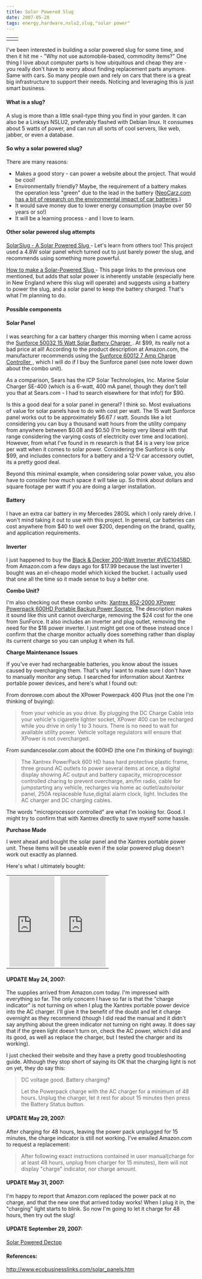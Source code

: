 ```yaml
---
title: Solar Powered Slug
date: 2007-05-20
tags: energy,hardware,nslu2,slug,"solar power"
---
```

<table cellpadding="5">
<tbody>
<tr>
<td>
</td>
<td>
</td>
</tr>
</tbody>
</table>

I've been interested in building a solar powered slug for some time, and then it hit me - "Why not use automobile-based, commodity items?" One thing I love about computer parts is how ubiquitous and cheap they are - you really don't have to worry about finding replacement parts anymore. Same with cars. So many people own and rely on cars that there is a great big infrastructure to support their needs. Noticing and leveraging this is just smart business.

#### What is a slug?

A slug is more than a little snail-type thing you find in your garden. It can also be a Linksys NSLU2, preferably flashed with Debian linux. It consumes about 5 watts of power, and can run all sorts of cool servers, like web, jabber, or even a database.

#### So why a solar powered slug?

There are many reasons:

* Makes a good story - can power a website about the project. That would be cool!
* Environmentally friendly? Maybe, the requirement of a battery makes the operation less "green" due to the lead in the battery (<a href="http://www.neocarz.com/blog/2007/05/car-batteries/" title="Car Batteries">NeoCarz.com has a bit of research on the environmental impact of car batteries</a>.)
* It would save money due to lower energy consumption (maybe over 50 years or so!)
* It will be a learning process - and I love to learn.

#### Other solar powered slug attempts

<a href="http://chezphil.org/solarslug/">SolarSlug - A Solar Powered Slug
</a> - Let's learn from others too! This project used a 4.8W solar panel which turned out to just barely power the slug, and recommends using something more powerful.

<a href="http://www.nslu2-linux.org/wiki/HowTo/MakeASolarPoweredSlug">How to make a Solar-Powered Slug
</a> - This page links to the previous one mentioned, but adds that solar power is inherently unstable (especially here in New England where this slug will operate) and suggests using a battery to power the slug, and a solar panel to keep the battery charged. That's what I'm planning to do.

#### Possible components

#### Solar Panel

I was searching for a car battery charger this morning when I came across the
<a href="http://www.amazon.com/gp/product/B0006JO0X8?ie=UTF8&amp;tag=inforbanki-20&amp;linkCode=as2&amp;camp=1789&amp;creative=9325&amp;creativeASIN=B0006JO0X8">Sunforce 50032 15 Watt Solar Battery Charger
</a>
<img src="http://www.assoc-amazon.com/e/ir?t=inforbanki-20&amp;l=as2&amp;o=1&amp;a=B0006JO0X8" width="1" height="1" border="0" alt="" style="border:none !important; margin:0px !important;" />. At $99, its really not a bad price at all! According to the product description at Amazon.com, the manufacturer recommends using the
<a href="http://www.amazon.com/gp/product/B0006JO0XI?ie=UTF8&amp;tag=inforbanki-20&amp;linkCode=as2&amp;camp=1789&amp;creative=9325&amp;creativeASIN=B0006JO0XI">Sunforce 60012 7 Amp Charge Controller
</a>
<img src="http://www.assoc-amazon.com/e/ir?t=inforbanki-20&amp;l=as2&amp;o=1&amp;a=B0006JO0XI" width="1" height="1" border="0" alt="" style="border:none !important; margin:0px !important;" />, which I will do if I buy the Sunforce panel (see note lower down about the combo unit).

As a comparison, Sears has the ICP Solar Technologies, Inc. Marine Solar Charger SE-400 (which is a 6-watt, 400 mA panel, though they don't tell you that at Sears.com - I had to search elsewhere for that info!) for $90.

Is this a good deal for a solar panel in general? I think so. Most evaluations of value for solar panels have to do with cost per watt. The 15 watt Sunforce panel works out to be approximately $6.67 / watt. Sounds like a lot considering you can buy a thousand watt hours from the utility company from anywhere between $0.08 and $0.50 (I'm being very liberal with that range considering the varying costs of electricity over time and location). However, from what I've found in m research is that $4 is a very low price per watt when it comes to solar power. Considering the Sunforce is only $99, and includes connectors for a battery and a 12-V car accessory outlet, its a pretty good deal.

Beyond this minimal example, when considering solar power value, you also have to consider how much space it will take up. So think about dollars and square footage per watt if you are doing a larger installation.

#### Battery

I have an extra car battery in my Mercedes 280SL which I only rarely drive. I won't mind taking it out to use with this project. In general, car batteries can cost anywhere from $40 to well over $200, depending on the brand, quality, and application requirements.

#### Inverter

I just happened to buy the
<a href="http://www.amazon.com/gp/product/B000EJQIX0?ie=UTF8&amp;tag=inforbanki-20&amp;linkCode=as2&amp;camp=1789&amp;creative=9325&amp;creativeASIN=B000EJQIX0">Black &amp; Decker 200-Watt Inverter #VEC1045BD
</a>
<img src="http://www.assoc-amazon.com/e/ir?t=inforbanki-20&amp;l=as2&amp;o=1&amp;a=B000EJQIX0" width="1" height="1" border="0" alt="" style="border:none !important; margin:0px !important;" /> from Amazon.com a few days ago for $17.99 because the last inverter I bought was an el-cheapo model which kicked the bucket. I actually used that one all the time so it made sense to buy a better one.

**Combo Unit?**

I'm also checking out these combo units:
<a href="http://www.amazon.com/gp/product/B000E6LEIC?ie=UTF8&amp;tag=inforbanki-20&amp;linkCode=as2&amp;camp=1789&amp;creative=9325&amp;creativeASIN=B000E6LEIC">Xantrex 852-2000 XPower Powerpack 600HD Portable Backup Power Source
</a>
<img src="http://www.assoc-amazon.com/e/ir?t=inforbanki-20&amp;l=as2&amp;o=1&amp;a=B000E6LEIC" width="1" height="1" border="0" alt="" style="border:none !important; margin:0px !important;" /> The description makes it sound like this unit cannot overcharge, removing the $24 cost for the one from SunForce. It also includes an inverter and plug outlet, removing the need for the $18 power inverter. I just might get one of these instead once I confirm that the charge monitor actually does something rather than display its current charge so you can unplug it when its full.

**Charge Maintenance Issues**

If you've ever had rechargeable batteries, you know about the issues caused by overcharging them. That's why I want to make sure I don't have to manually monitor any setup. I searched for information about Xantrex portable power devices, and here's what I found out:

From donrowe.com about the XPower Powerpack 400 Plus (not the one I'm thinking of buying):

<blockquote>from your vehicle as you drive. By plugging the DC Charge Cable into your vehicle's cigarette lighter socket, XPower 400 can be recharged while you drive in only 1 to 3 hours. There is no need to wait for available utility power. Vehicle voltage regulators will ensure that XPower is not overcharged.
</blockquote>

From sundancesolar.com about the 600HD (the one I'm thinking of buying):

<blockquote>The Xantrex PowerPack 600 HD hasa hard protective plastic frame, three ground AC outlets to power several items at once, a digital display showing AC output and battery capacity, microprocessor controlled charing to prevent overcharge, am/fm radio, cable for jumpstarting any vehicle, recharges via home ac outlet/auto/solar panel, 250A replaceable fuse,digital alarm clock, light. Includes the AC charger and DC charging cables.
</blockquote>

The words "microprocessor controlled" are what I'm looking for. Good. I might try to confirm that with Xantrex directly to save myself some hassle.

**Purchase Made**

I went ahead and bought the solar panel and the Xantrex portable power unit. These items will be useable even if the solar powered plug doesn't work out exactly as planned.

Here's what I ultimately bought:

<table align="center">
<tbody>
<tr>
<td>
<iframe src="http://rcm.amazon.com/e/cm?t=inforbanki-20&amp;o=1&amp;p=8&amp;l=as1&amp;asins=B000E6LEIC&amp;fc1=000000&amp;IS2=1&amp;lt1=_blank&amp;lc1=0000FF&amp;bc1=000000&amp;bg1=FFFFFF&amp;f=ifr" style="width:120px;height:240px;" scrolling="no" marginwidth="0" marginheight="0" frameborder="0">
</iframe>
</td>
<td>
<iframe src="http://rcm.amazon.com/e/cm?t=inforbanki-20&amp;o=1&amp;p=8&amp;l=as1&amp;asins=B0006JO0X8&amp;fc1=000000&amp;IS2=1&amp;lt1=_blank&amp;lc1=0000FF&amp;bc1=000000&amp;bg1=FFFFFF&amp;f=ifr" style="width:120px;height:240px;" scrolling="no" marginwidth="0" marginheight="0" frameborder="0">
</iframe>
</td>
</tr>
</tbody>
</table>

#### UPDATE May 24, 2007:

The supplies arrived from Amazon.com today. I'm impressed with everything so far. The only concern I have so far is that the "charge indicator" is not turning on when I plug the Xantrex portable power device into the AC charger. I'll give it the benefit of the doubt and let it charge overnight as they recommend (though I did read the manual and it didn't say anything about the green indicator not turning on right away. It does say that if the green light doesn't turn on, check the AC power, which I did and its good, as well as replace the charger, but I tested the charger and its working).

I just checked their website and they have a pretty good troubleshooting guide. Although they stop short of saying its OK that the charging light is not on yet, they do say this:

<blockquote>
DC voltage good. Battery charging?

Let the Powerpack charge with the AC charger for a minimum of 48 hours. Unplug the charger, let it rest for about 15 minutes then press the Battery Status button.
</blockquote>

#### UPDATE May 29, 2007:

After charging for 48 hours, leaving the power pack unplugged for 15 minutes, the charge indicator is still not working. I've emailed Amazon.com to request a replacement:

<blockquote>After following exact instructions contained in user manual(charge for at least 48 hours, unplug from charger for 15 minutes), item will not display "charge" indicator, nor charge amount.
</blockquote>

#### UPDATE May 31, 2007:

I'm happy to report that Amazon.com replaced the power pack at no charge, and that the new one that arrived today works! When I plug it in, the "charging" light starts to blink. So now I'm going to let it charge for 48 hours, then try out the slug!

#### UPDATE September 29, 2007:

<a href="http://www.docunext.com/2007/08/solar-powered-dectop.html">Solar Powered Dectop</a>

#### References:

<a href="http://www.ecobusinesslinks.com/solar_panels.htm" rel="nofollow">http://www.ecobusinesslinks.com/solar_panels.htm
</a>

